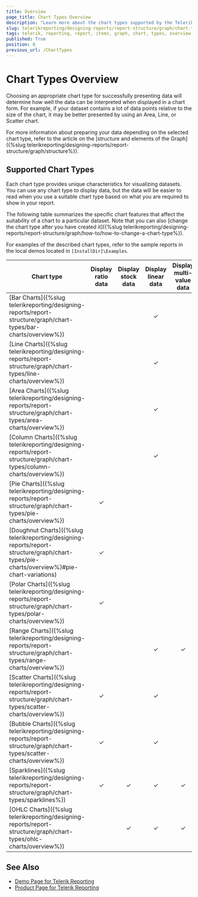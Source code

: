 ```yaml
---
title: Overview
page_title: Chart Types Overview
description: "Learn more about the chart types supported by the Telerik Reporting Graph report item."
slug: telerikreporting/designing-reports/report-structure/graph/chart-types/overview
tags: telerik, reporting, report, items, graph, chart, types, overview
published: True
position: 0
previous_url: /ChartTypes
---
```


# Chart Types Overview

Choosing an appropriate chart type for successfully presenting data will determine how well the data can be interpreted when displayed in a chart form. For example, if your dataset contains a lot of data points relative to the size of the chart, it may be better presented by using an Area, Line, or Scatter chart. 

For more information about preparing your data depending on the selected chart type, refer to the article on the [structure and elements of the Graph]({%slug telerikreporting/designing-reports/report-structure/graph/structure%}).

## Supported Chart Types

Each chart type provides unique characteristics for visualizing datasets. You can use any chart type to display data, but the data will be easier to read when you use a suitable chart type based on what you are required to show in your report. 

The following table summarizes the specific chart features that affect the suitability of a chart to a particular dataset. Note that you can also [change the chart type after you have created it]({%slug telerikreporting/designing-reports/report-structure/graph/how-to/how-to-change-a-chart-type%}).

For examples of the described chart types, refer to the sample reports in the local demos located in `[InstallDir]\Examples`.

| Chart type | Display ratio data | Display stock data | Display linear data | Display multi-value data |
| ------ |:------:|:------:|:------:|:------:|
| [Bar Charts]({%slug telerikreporting/designing-reports/report-structure/graph/chart-types/bar-charts/overview%})|||&#x2713;||
| [Line Charts]({%slug telerikreporting/designing-reports/report-structure/graph/chart-types/line-charts/overview%})|||&#x2713;||
| [Area Charts]({%slug telerikreporting/designing-reports/report-structure/graph/chart-types/area-charts/overview%})|||&#x2713;||
| [Column Charts]({%slug telerikreporting/designing-reports/report-structure/graph/chart-types/column-charts/overview%})|||&#x2713;||
| [Pie Charts]({%slug telerikreporting/designing-reports/report-structure/graph/chart-types/pie-charts/overview%})|&#x2713;||||
| [Doughnut Charts]({%slug telerikreporting/designing-reports/report-structure/graph/chart-types/pie-charts/overview%}#pie-chart-variations)|&#x2713;||||
| [Polar Charts]({%slug telerikreporting/designing-reports/report-structure/graph/chart-types/polar-charts/overview%})|&#x2713;||||
| [Range Charts]({%slug telerikreporting/designing-reports/report-structure/graph/chart-types/range-charts/overview%})|||&#x2713;|&#x2713;|
| [Scatter Charts]({%slug telerikreporting/designing-reports/report-structure/graph/chart-types/scatter-charts/overview%})|&#x2713;||&#x2713;||
| [Bubble Charts]({%slug telerikreporting/designing-reports/report-structure/graph/chart-types/scatter-charts/overview%})|&#x2713;||&#x2713;||
| [Sparklines]({%slug telerikreporting/designing-reports/report-structure/graph/chart-types/sparklines%})|&#x2713;|&#x2713;|&#x2713;|&#x2713;|
| [OHLC Charts]({%slug telerikreporting/designing-reports/report-structure/graph/chart-types/ohlc-charts/overview%})||&#x2713;|&#x2713;|&#x2713;|

## See Also 

* [Demo Page for Telerik Reporting](https://demos.telerik.com/reporting)
* [Product Page for Telerik Reporting](https://www.telerik.com/products/reporting)
